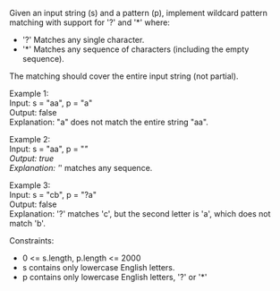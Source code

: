 Given an input string (s) and a pattern (p), implement wildcard pattern matching with support for '?' and '\*' where:

- '?' Matches any single character.
- '\*' Matches any sequence of characters (including the empty sequence).

The matching should cover the entire input string (not partial).

Example 1:  
Input: s = "aa", p = "a"  
Output: false  
Explanation: "a" does not match the entire string "aa".

Example 2:  
Input: s = "aa", p = "_"  
Output: true  
Explanation: '_' matches any sequence.

Example 3:  
Input: s = "cb", p = "?a"  
Output: false  
Explanation: '?' matches 'c', but the second letter is 'a', which does not match 'b'.

Constraints:

- 0 <= s.length, p.length <= 2000
- s contains only lowercase English letters.
- p contains only lowercase English letters, '?' or '\*'
